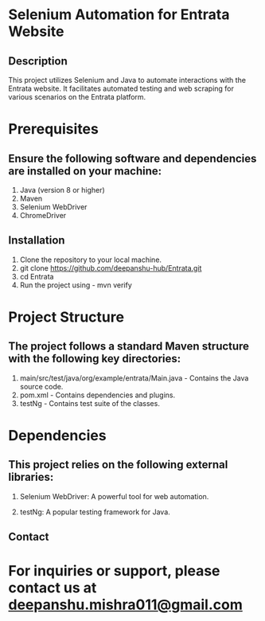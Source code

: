 # Selenium Automation for Entrata Website
## Description
This project utilizes Selenium and Java to automate interactions with the Entrata website. It facilitates automated testing and web scraping for various scenarios on the Entrata platform.

# Prerequisites
## Ensure the following software and dependencies are installed on your machine:
1. Java (version 8 or higher)
2. Maven
3. Selenium WebDriver
4. ChromeDriver

## Installation
1. Clone the repository to your local machine.
2. git clone https://github.com/deepanshu-hub/Entrata.git
3. cd Entrata
4. Run the project using - mvn verify

# Project Structure
## The project follows a standard Maven structure with the following key directories:
1. main/src/test/java/org/example/entrata/Main.java - Contains the Java source code.
2. pom.xml - Contains dependencies and plugins.
3. testNg - Contains test suite of the classes.
   
# Dependencies
## This project relies on the following external libraries:
1. Selenium WebDriver: A powerful tool for web automation.

2. testNg: A popular testing framework for Java.

## Contact
# For inquiries or support, please contact us at deepanshu.mishra011@gmail.com
